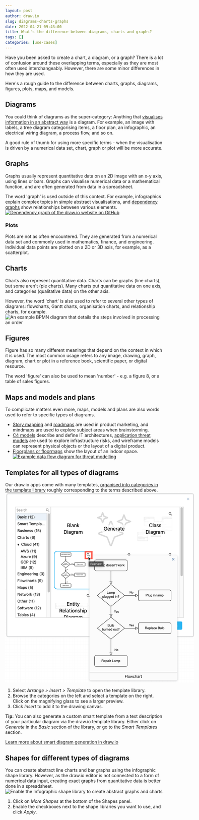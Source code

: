```yaml
---
layout: post
author: draw.io
slug: diagrams-charts-graphs
date: 2022-04-21 09:43:00
title: What's the difference between diagrams, charts and graphs?
tags: []
categories: [use-cases]
---
```


Have you been asked to create a chart, a diagram, or a graph? There is a lot of confusion around these overlapping terms, especially as they are most often used interchangeably. However, there are some minor differences in how they are used.

Here's a rough guide to the difference between charts, graphs, diagrams, figures, plots, maps, and models. 

## Diagrams

You could think of diagrams as the super-category: Anything that [visualises information in an abstract way](https://en.wikipedia.org/wiki/Diagram) is a diagram. For example, an image with labels, a tree diagram categorising items, a floor plan, an infographic, an electrical wiring diagram, a process flow, and so on.

A good rule of thumb for using more specific terms - when the visualisation is driven by a numerical data set, chart, graph or plot will be more accurate.

## Graphs

Graphs usually represent quantitative data on an 2D image with an x-y axis, using lines or bars. Graphs can visualise numerical data or a mathematical function, and are often generated from data in a spreadsheet.

The word 'graph' is used outside of this context. For example, infographics explain complex topics in simple abstract visualisations, and [dependency graphs](/blog/dependency-graphs.html) show relationships between various elements.
[<img src="/assets/img/blog/dependency-graph-diagrams-net-website.png" style="width=100%;max-width:600px;height:auto;" alt="Dependency graph of the draw.io website on GitHub">](https://app.diagrams.net/?lightbox=1&highlight=0000ff&edit=_blank&layers=1&nav=1&title=#Uhttps%3A%2F%2Fraw.githubusercontent.com%2Fjgraph%2Fdrawio-diagrams%2Fdev%2Fexamples%2Fgemfile-dependency-graph.drawio)

### Plots

Plots are not as often encountered. They are generated from a numerical data set and commonly used in mathematics, finance, and engineering. Individual data points are plotted on a 2D or 3D axis, for example, as a scatterplot.


## Charts

Charts also represent quantitative data. Charts can be graphs (line charts), but some aren't (pie charts). Many charts put quantitative data on one axis, and categories (qualitative data) on the other axis.

However, the word 'chart' is also used to refer to several other types of diagrams: flowcharts, Gantt charts, organisation charts, and relationship charts, for example.
<br /><img src="/assets/img/blog/flowchart-example.png" style="width=100%;max-width:600px;height:auto;" alt="An example BPMN diagram that details the steps involved in processing an order">

## Figures

Figure has so many different meanings that depend on the context in which it is used. The most common usage refers to any image, drawing, graph, diagram, chart or plot in a reference book, scientific paper, or digital resource.

The word 'figure' can also be used to mean 'number' - e.g. a figure 8, or a table of sales figures.

## Maps and models and plans

To complicate matters even more, maps, models and plans are also words used to refer to specific types of diagrams. 

* [Story mapping](/blog/story-mapping.html) and [roadmaps](/blog/timelines.html) are used in product marketing, and mindmaps are used to explore subject areas when brainstorming.
* [C4 models](/blog/c4-modelling.html) describe and define IT architectures, [application threat models](/blog/threat-modelling.html) are used to explore infrastructure risks, and wireframe models can represent physical objects or the layout of a digital product.
* [Floorplans or floormaps](/blog/floormaps.html) show the layout of an indoor space. 
<br /><a href="https://app.diagrams.net/?lightbox=1&highlight=0000ff&edit=_blank&layers=1&nav=1&title=threat-modelling.drawio#Uhttps%3A%2F%2Fraw.githubusercontent.com%2Fjgraph%2Fdrawio-diagrams%2Fmaster%2Fblog%2Fthreat-modelling.drawio"><img src="/assets/img/blog/threat-modelling-data-flow.png" style="max-width:100%;height:auto;" alt="Example data flow diagram for threat modelling"></a>

## Templates for all types of diagrams

Our draw.io apps come with many templates, [organised into categories in the template library](/blog/template-diagrams.html) roughly corresponding to the terms described above. 
<br /><img src="/assets/img/blog/template-library-preview.png" style="width=100%;max-width:600px;height:auto;" alt="Hover over a template in draw.io to see a larger preview of it">

1. Select _Arrange > Insert > Template_ to open the template library. 
2. Browse the categories on the left and select a template on the right. Click on the magnifying glass to see a larger preview. 
3. Click _Insert_ to add it to the drawing canvas. 

**Tip:** You can also generate a custom smart template from a text description of your particular diagram via the draw.io template library. Either click on _Generate_ in the _Basic_ section of the library, or go to the _Smart Templates_ section. 

[Learn more about smart diagram generation in draw.io](blog/smart-diagram-generation.html)


## Shapes for different types of diagrams

You can create abstract line charts and bar graphs using the infographic shape library. However, as the draw.io editor is not connected to a form of numerical data input, creating exact graphs from quantitative data is better done in a spreadsheet. 
<br /><img src="/assets/img/blog/infographic-shape-bar-graph.png" style="width=100%;max-width:500px;height:auto;" alt="Enable the Infographic shape library to create abstract graphs and charts">

1. Click on _More Shapes_ at the bottom of the Shapes panel. 
2. Enable the checkboxes next to the shape libraries you want to use, and click _Apply_.
